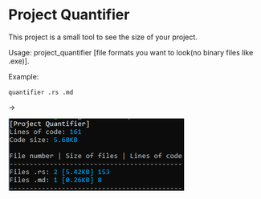 # Project Quantifier

This project is a small tool to see the size of your project.

Usage: project_quantifier [file formats you want to look(no binary files like .exe)].

Example:
```
quantifier .rs .md
```
->

![Alt text](assets/screenshot.png)